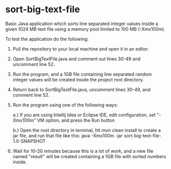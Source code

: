 # sort-big-text-file
Basic Java application which sorts line separated integer values inside a given 1024 MB text file using a memory pool limited to 100 MB (-Xmx100m).

To test the application do the following:

1. Pull the repository to your local machine and open it in an editor.
2. Open SortBigTextFile.java and comment out lines 30-49 and uncomment line 52.
3. Run the program, and a 1GB file containing line separated random integer values will be created inside the project root directory.
4. Return back to SortBigTextFile.java, uncomment lines 30-49, and comment line 52.
5. Run the program using one of the following ways:

    a.) If you are using Intellij Idea or Eclipse IDE, edit configuration, set "-Xmx100m" VM option, and press the Run button
    
    b.) Open the root directory in terminal, hit mvn clean install to create a jar file, and run that file like this: java -Xmx100m -jar sort-big-text-file-1.0-SNAPSHOT
    
6. Wait for 10-20 minutes because this is a lot of work, and a new file named "result" will be created containing a 1GB file with sorted numbers inside.
